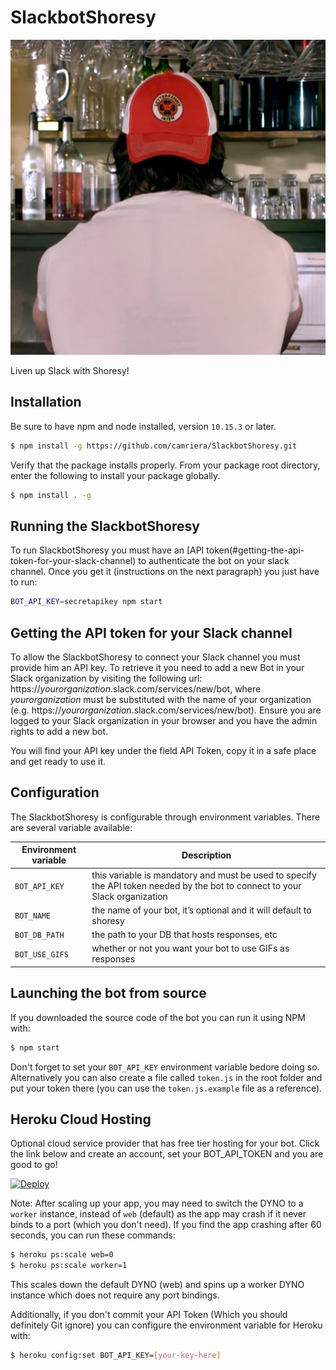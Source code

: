 # SlackbotShoresy

![Shoresy Profile Pic](shoresy.jpg)

Liven up Slack with Shoresy! 

<!-- ![SlackbotShoresy in action](slackbot-shoresy-in-action.png) --> 

## Installation
Be sure to have npm and node installed, version `10.15.3` or later. 

```bash
$ npm install -g https://github.com/camriera/SlackbotShoresy.git
```
Verify that the package installs properly. From your package root directory, enter the following to install your package globally.

```bash
$ npm install . -g
```

## Running the SlackbotShoresy

To run SlackbotShoresy you must have an [API token(#getting-the-api-token-for-your-slack-channel) to authenticate the bot on your slack channel.
Once you get it (instructions on the next paragraph) you just have to run:

```bash
BOT_API_KEY=secretapikey npm start
```

## Getting the API token for your Slack channel

To allow the SlackbotShoresy to connect your Slack channel you must provide him an API key. To retrieve it you need to add a new Bot in your Slack organization by visiting the following url: https://*yourorganization*.slack.com/services/new/bot, where *yourorganization* must be substituted with the name of your organization (e.g. https://*yourorganization*.slack.com/services/new/bot). Ensure you are logged to your Slack organization in your browser and you have the admin rights to add a new bot.

You will find your API key under the field API Token, copy it in a safe place and get ready to use it.

## Configuration

The SlackbotShoresy is configurable through environment variables. There are several variable available:

| Environment variable | Description |
|----------------------|-------------|
| `BOT_API_KEY` | this variable is mandatory and must be used to specify the API token needed by the bot to connect to your Slack organization |
| `BOT_NAME` | the name of your bot, it’s optional and it will default to shoresy |
| `BOT_DB_PATH` | the path to your DB that hosts responses, etc |
| `BOT_USE_GIFS` | whether or not you want your bot to use GIFs as responses |


## Launching the bot from source

If you downloaded the source code of the bot you can run it using NPM with:

```bash
$ npm start
```

Don't forget to set your `BOT_API_KEY` environment variable bedore doing so. Alternatively you can also create a file called `token.js` in the root folder and put your token there (you can use the `token.js.example` file as a reference).

## Heroku Cloud Hosting

Optional cloud service provider that has free tier hosting for your bot. Click the link below and create an account, set your BOT_API_TOKEN and you are good to go!

[![Deploy](https://www.herokucdn.com/deploy/button.svg)](https://heroku.com/deploy)

Note: After scaling up your app, you may need to switch the DYNO to a `worker` instance, instead of `web` (default) as the app may crash if it never binds to a port (which you don't need). If you find the app crashing after 60 seconds, you can run these commands:

```bash
$ heroku ps:scale web=0
$ heroku ps:scale worker=1
```

This scales down the default DYNO (web) and spins up a worker DYNO instance which does not require any port bindings.

Additionally, if you don't commit your API Token (Which you should definitely Git ignore) you can configure the environment variable for Heroku with:
```bash
$ heroku config:set BOT_API_KEY=[your-key-here]
```